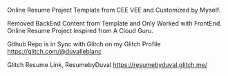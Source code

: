 Online Resume Project 
Template from CEE VEE and Customized by Myself.

Removed BackEnd Content from Template and Only Worked with FrontEnd.
Online Resume Project Inspired from A Cloud Guru.

Github Repo is in Sync with Glitch on my Glitch Profile
https://glitch.com/@duvalleblanc

Glitch Resume Link, ResumebyDuval
https://resumebyduval.glitch.me/
